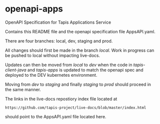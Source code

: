 # openapi-apps

OpenAPI Specification for Tapis Applications Service

Contains this README file and the openapi specification file
AppsAPI.yaml.

There are four branches: local, dev, staging and prod.

All changes should first be made in the branch *local*. Work
in progress can be pushed to local without impacting live-docs.

Updates can then be moved from *local* to *dev* when the code
in *tapis-client-java* and *tapis-apps* is updated to match
the openapi spec and deployed to the DEV kubernetes environment.

Moving from *dev* to *staging* and finally *staging* to *prod*
should proceed in the same manner.

The links in the live-docs repostiory index file located at
```
https://github.com/tapis-project/live-docs/blob/master/index.html
```
should point to the AppsAPI.yaml file located here.

